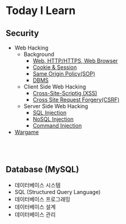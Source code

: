 # Today I Learn

## Security
* Web Hacking
  - Background
    + [Web, HTTP/HTTPS, Web Browser](https://github.com/augustf86/Today_I_Learn/blob/main/Security/Background/Web.md)
    + [Cookie & Session](https://github.com/augustf86/Today_I_Learn/blob/main/Security/Background/Cookie%20%26%20Session.md)
    + [Same Origin Policy(SOP)](https://github.com/augustf86/Today_I_Learn/blob/main/Security/Background/Same%20Origin%20Policy(SOP).md)
    + [DBMS](https://github.com/augustf86/Today_I_Learn/blob/main/Security/Background/DBMS.md)
  - Client Side Web Hacking
    + [Cross-Site-Scriptig (XSS)](https://github.com/augustf86/Today_I_Learn/blob/main/Security/Web%20Hacking/Cross-Site-Scripting(XSS).md)
    + [Cross Site Request Forgery(CSRF)](https://github.com/augustf86/Today_I_Learn/blob/main/Security/Web%20Hacking/Cross%20Site%20Request%20Forgery(CSRF).md)
  - Server Side Web Hacking
    + [SQL Injection](https://github.com/augustf86/Today_I_Learn/blob/main/Security/Web%20Hacking/SQL%20Injection.md)
    + [NoSQL Injection](https://github.com/augustf86/Today_I_Learn/blob/main/Security/Web%20Hacking/NoSQL%20Injection.md)
    + [Command Injection](https://github.com/augustf86/Today_I_Learn/blob/main/Security/Web%20Hacking/Command%20Injection.md)
* [Wargame](https://github.com/augustf86/Today_I_Learn/tree/main/Security/Wargame)

<br/><br/>

## Database (MySQL)
* 데이터베이스 시스템
* SQL (Structured Query Language)
* 데이터베이스 프로그래밍
* 데이터베이스 설계
* 데이터베이스 관리

